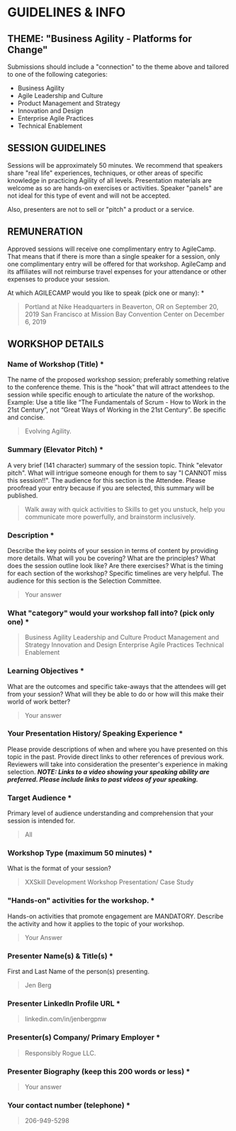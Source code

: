 # GUIDELINES & INFO

## THEME: "Business Agility - Platforms for Change"
Submissions should include a "connection" to the theme above and tailored to one of the following categories:
- Business Agility
- Agile Leadership and Culture
- Product Management and Strategy
- Innovation and Design
- Enterprise Agile Practices
- Technical Enablement

## SESSION GUIDELINES
Sessions will be approximately 50 minutes. We recommend that speakers share "real life" experiences, techniques, or other areas of specific knowledge in practicing Agility of all levels. Presentation materials are welcome as so are hands-on exercises or activities. Speaker "panels" are not ideal for this type of event and will not be accepted. 

Also, presenters are not to sell or "pitch" a product or a service. 

## REMUNERATION
Approved sessions will receive one complimentary entry to AgileCamp. That means that if there is more than a single speaker for a session, only one complimentary entry will be offered for that workshop. AgileCamp and its affiliates will not reimburse travel expenses for your attendance or other expenses to produce your session. 

At which AGILECAMP would you like to speak (pick one or many): *

> Portland at Nike Headquarters in Beaverton, OR on September 20, 2019
> San Francisco at Mission Bay Convention Center on December 6, 2019

## WORKSHOP DETAILS
### Name of Workshop (Title) *
The name of the proposed workshop session; preferably something relative to the conference theme. This is the "hook" that will attract attendees to the session while specific enough to articulate the nature of the workshop. Example: Use a title like “The Fundamentals of Scrum - How to Work in the 21st Century”, not “Great Ways of Working in the 21st Century”. Be specific and concise.

> Evolving Agility.

### Summary (Elevator Pitch) *
A very brief (141 character) summary of the session topic. Think "elevator pitch". What will intrigue someone enough for them to say "I CANNOT miss this session!!". The audience for this section is the Attendee. Please proofread your entry because if you are selected, this summary will be published.

> Walk away with quick activities to Skills to get you unstuck, help you communicate more powerfully, and brainstorm inclusively.

### Description *
Describe the key points of your session in terms of content by providing more details. What will you be covering? What are the principles? What does the session outline look like? Are there exercises? What is the timing for each section of the workshop? Specific timelines are very helpful. The audience for this section is the Selection Committee.

> Your answer

### What "category" would your workshop fall into? (pick only one) *

> Business Agility
Leadership and Culture
Product Management and Strategy
Innovation and Design
Enterprise Agile Practices
Technical Enablement

### Learning Objectives *
What are the outcomes and specific take-aways that the attendees will get from your session? What will they be able to do or how will this make their world of work better?

> Your answer

### Your Presentation History/ Speaking Experience *
Please provide descriptions of when and where you have presented on this topic in the past. Provide direct links to other references of previous work. Reviewers will take into consideration the presenter's experience in making selection. ***NOTE: Links to a video showing your speaking ability are preferred. Please include links to past videos of your speaking.***


### Target Audience *
Primary level of audience understanding and comprehension that your session is intended for.

> All

### Workshop Type (maximum 50 minutes) *
What is the format of your session?

>  XXSkill Development Workshop
Presentation/ Case Study

### "Hands-on" activities for the workshop. *
Hands-on activities that promote engagement are MANDATORY. Describe the activity and how it applies to the topic of your workshop.

> Your Answer

### Presenter Name(s) & Title(s) *
First and Last Name of the person(s) presenting.

> Jen Berg

### Presenter LinkedIn Profile URL *

> linkedin.com/in/jenbergpnw

### Presenter(s) Company/ Primary Employer *

> Responsibly Rogue LLC.

### Presenter Biography (keep this 200 words or less) *

> Your answer

### Your contact number (telephone) *

> 206-949-5298
